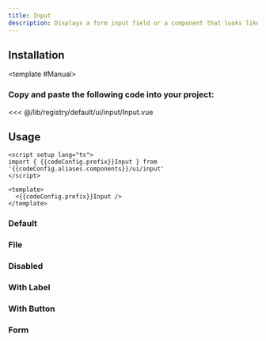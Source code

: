 ```yaml
---
title: Input
description: Displays a form input field or a component that looks like an input field.
---
```


<script setup>
import { useConfigStore } from '@/stores/config'

const { codeConfig } = useConfigStore()
</script>



<ComponentPreview name="InputDemo" class="max-w-xs" /> 

## Installation

<TabPreview name="CLI">
<template #CLI>

```bash
npx shadcn-vue@latest add input
```
</template>

<template #Manual>

<Steps>

### Copy and paste the following code into your project:

<<< @/lib/registry/default/ui/input/Input.vue

</Steps>



</template>
</TabPreview>

## Usage

```vue-vue
<script setup lang="ts">
import { {{codeConfig.prefix}}Input } from '{{codeConfig.aliases.components}}/ui/input'
</script>

<template>
  <{{codeConfig.prefix}}Input />
</template>
```

### Default

<ComponentPreview name="InputDemo" class="max-w-xs" />

### File

<ComponentPreview name="InputFile" class="max-w-xs" />

### Disabled

<ComponentPreview name="InputDisabled" class="max-w-xs" />

### With Label

<ComponentPreview name="InputWithLabel" class="max-w-xs" />

### With Button

<ComponentPreview name="InputWithButton" class="max-w-xs" />

### Form

<ComponentPreview name="InputForm" />

